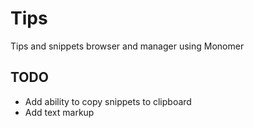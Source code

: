 # Tips

Tips and snippets browser and manager using Monomer

## TODO
- Add ability to copy snippets to clipboard
- Add text markup
